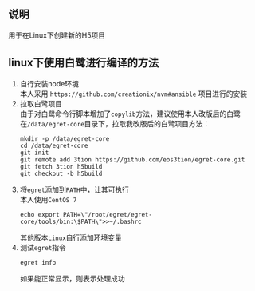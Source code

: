 ## 说明
用于在Linux下创建新的H5项目  

## linux下使用白鹭进行编译的方法  
1. 自行安装node环境  
   本人采用 `https://github.com/creationix/nvm#ansible` 项目进行的安装
2. 拉取白鹭项目  
   由于对白鹭命令行脚本增加了`copylib`方法，建议使用本人改版后的白鹭  
   在`/data/egret-core`目录下，拉取我改版后的白鹭项目方法：  
   ```shell
   mkdir -p /data/egret-core
   cd /data/egret-core
   git init
   git remote add 3tion https://github.com/eos3tion/egret-core.git
   git fetch 3tion h5build
   git checkout -b h5build
   ```
3. 将`egret`添加到`PATH`中，让其可执行  
   本人使用`CentOS 7`  
   ```shell
   echo export PATH=\"/root/egret/egret-core/tools/bin:\$PATH\">>~/.bashrc
   ```
   其他版本`Linux`自行添加环境变量  
4. 测试`egret`指令
   ```shell
   egret info
   ```
   如果能正常显示，则表示处理成功
   